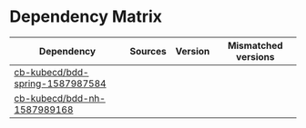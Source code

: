 # Dependency Matrix

Dependency | Sources | Version | Mismatched versions
---------- | ------- | ------- | -------------------
[cb-kubecd/bdd-spring-1587987584](https://github.com/cb-kubecd/bdd-spring-1587987584.git) |  | []() | 
[cb-kubecd/bdd-nh-1587989168](https://github.com/cb-kubecd/bdd-nh-1587989168.git) |  | []() | 

